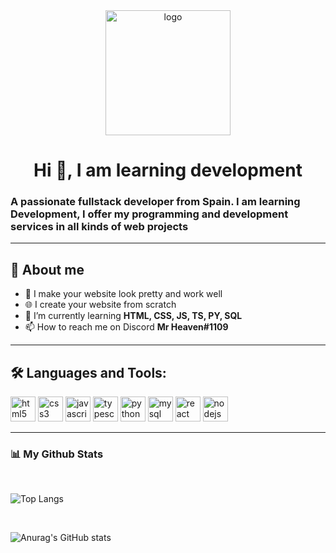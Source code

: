 <div id="header">
<center>  
    <img src="https://media.giphy.com/media/2IudUHdI075HL02Pkk/giphy.gif" alt="logo" width="200"/>
    <h1>Hi 👋, I am learning development</h1>
</center>
    <h3 aling="center">A passionate fullstack developer from Spain. I am learning Development, I offer my programming and development services in all kinds of web projects</h3>
</div>

---

## 📝 About me

- 🧡 I make your website look pretty and work well
- 🌐 I create your website from scratch
- 🌱 I’m currently learning **HTML, CSS, JS, TS, PY, SQL**
- 📫 How to reach me on Discord **Mr Heaven#1109**

---

## 🛠️ Languages and Tools:

<div>
  <img src="https://cdn.jsdelivr.net/gh/devicons/devicon/icons/html5/html5-original-wordmark.svg" alt="html5" width="40" height="40"/>
  <img src="https://cdn.jsdelivr.net/gh/devicons/devicon/icons/css3/css3-original-wordmark.svg" alt="css3" width="40" height="40"/>
  <img src="https://cdn.jsdelivr.net/gh/devicons/devicon/icons/javascript/javascript-original.svg" alt="javascript" width="40" height="40"/>
  <img src="https://cdn.jsdelivr.net/gh/devicons/devicon/icons/typescript/typescript-original.svg" alt="typescript" width="40" height="40"/>
  <img src="https://cdn.jsdelivr.net/gh/devicons/devicon/icons/python/python-original.svg" alt="python" width="40" height="40"/>
  <img src="https://cdn.jsdelivr.net/gh/devicons/devicon/icons/mysql/mysql-original-wordmark.svg" alt="mysql" width="40" height="40"/>
  <img src="https://cdn.jsdelivr.net/gh/devicons/devicon/icons/react/react-original-wordmark.svg" alt="react" width="40" height="40"/>
  <img src="https://cdn.jsdelivr.net/gh/devicons/devicon/icons/nodejs/nodejs-original-wordmark.svg" alt="nodejs" width="40" height="40"/>
</div>

---

### 📊 My Github Stats
<br>


![Top Langs](https://github-readme-stats.vercel.app/api/top-langs/?username=Mrheaven778&layout=compact&theme=jolly&border_radius=1&locale=es)

<br>

![Anurag's GitHub stats](https://github-readme-stats.vercel.app/api?username=Mrheaven778&show_icons=true&theme=jolly&border_radius=1&locale=es)


